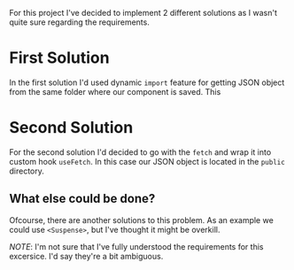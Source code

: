For this project I've decided to implement 2 different solutions
as I wasn't quite sure regarding the requirements.

# First Solution
In the first solution I'd used dynamic `import` feature for getting JSON object from 
the same folder where our component is saved. This

# Second Solution
For the second solution I'd decided to go with the `fetch` and wrap it into custom hook `useFetch`.
In this case our JSON object is located in the `public` directory.

## What else could be done?
Ofcourse, there are another solutions to this problem.
As an example we could use `<Suspense>`, but I've thought it might be overkill.


*NOTE*: I'm not sure that I've fully understood the requirements for this excersice. 
I'd say they're a bit ambiguous.